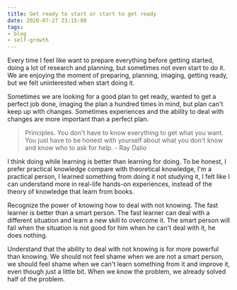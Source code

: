 ```yaml
---
title: Get ready to start or start to get ready
date: 2020-07-27 23:15:00
tags: 
- blog
- self-growth
---
```


Every time I feel like want to prepare everything before getting started, doing a lot of research and planning, but sometimes not even start to do it. We are enjoying the moment of preparing, planning, imaging, getting ready, but we felt uninterested when start doing it.

Sometimes we are looking for a good plan to get ready, wanted to get a perfect job done, imaging the plan a hundred times in mind, but plan can't keep up with changes. Sometimes experiences and the ability to deal with changes are more important than a perfect plan.

>Principles. You don't have to know everything to get what you want. You just have to be honest with yourself about what you don't know and know who to ask for help. - Ray Dalio

I think doing while learning is better than learning for doing. To be honest, I prefer practical knowledge compare with theoretical knowledge, I'm a practical person, I learned something from doing it not studying it, I felt like I can understand more in real-life hands-on experiences, instead of the theory of knowledge that learn from books. 

Recognize the power of knowing how to deal with not knowing. The fast learner is better than a smart person. The fast learner can deal with a different situation and learn a new skill to overcome it. The smart person will fail when the situation is not good for him when he can't deal with it, he does nothing.

Understand that the ability to deal with not knowing is for more powerful than knowing. We should not feel shame when we are not a smart person, we should feel shame when we can't learn something from it and improve it, even though just a little bit. When we know the problem, we already solved half of the problem. 
